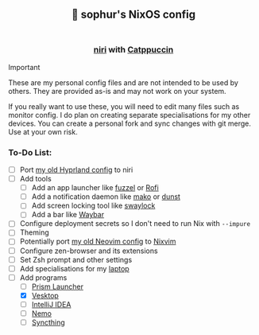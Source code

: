 <h2 align="center">
🚀 sophur's NixOS config<br/><br/>
</h2>

<h3 align="center">
  
[niri](https://github.com/YaLTeR/niri) with [Catppuccin](https://github.com/catppuccin)

</h3>

> [!IMPORTANT]
> These are my personal config files and are not intended to be used by others. They are provided as-is and may not work on your system.
> 
> If you really want to use these, you will need to edit many files such as monitor config. I do plan on creating separate specialisations for my other devices. You can create a personal fork and sync changes with git merge. Use at your own risk.

### To-Do List:
- [ ] Port [my old Hyprland config](https://github.com/sophuric/dotfiles-old) to niri
- [ ] Add tools
  - [ ] Add an app launcher like [fuzzel](https://codeberg.org/dnkl/fuzzel) or [Rofi](https://github.com/davatorium/rofi)
  - [ ] Add a notification daemon like [mako](https://github.com/emersion/mako) or [dunst](https://github.com/dunst-project/dunst)
  - [ ] Add screen locking tool like [swaylock](https://github.com/swaywm/swaylock)
  - [ ] Add a bar like [Waybar](https://github.com/Alexays/Waybar)
- [ ] Configure deployment secrets so I don't need to run Nix with `--impure`
- [ ] Theming
- [ ] Potentially port [my old Neovim config](https://github.com/sophuric/nvim) to [Nixvim](https://github.com/nix-community/nixvim)
- [ ] Configure zen-browser and its extensions
- [ ] Set Zsh prompt and other settings
- [ ] Add specialisations for my [laptop](https://nixos.wiki/wiki/Laptop)
- [ ] Add programs
  - [ ] [Prism Launcher](https://prismlauncher.org/)
  - [x] [Vesktop](https://github.com/Vencord/Vesktop)
  - [ ] [IntelliJ IDEA](https://www.jetbrains.com/idea/)
  - [ ] [Nemo](https://github.com/linuxmint/nemo)
  - [ ] [Syncthing](https://syncthing.net/)

